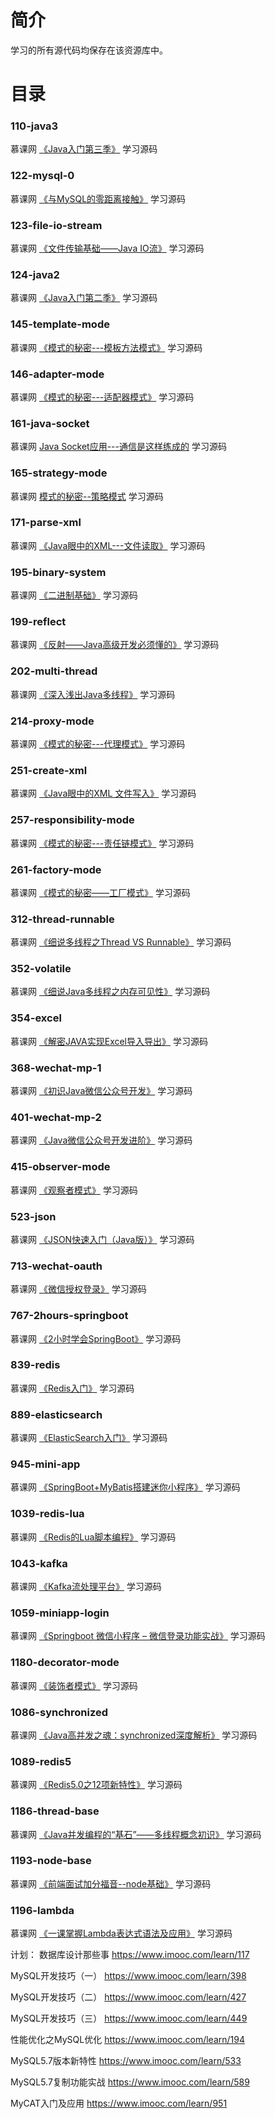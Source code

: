 # 简介 

学习的所有源代码均保存在该资源库中。


# 目录 

### 110-java3<br>
慕课网 [《Java入门第三季》](https://www.imooc.com/learn/110) 学习源码

### 122-mysql-0<br>
慕课网 [《与MySQL的零距离接触》](https://www.imooc.com/learn/122) 学习源码

### 123-file-io-stream<br>
慕课网 [《文件传输基础——Java IO流》](https://www.imooc.com/learn/123) 学习源码

### 124-java2<br>
慕课网 [《Java入门第二季》](https://www.imooc.com/learn/124) 学习源码

### 145-template-mode<br>
慕课网 [《模式的秘密---模板方法模式》](https://www.imooc.com/learn/145) 学习源码

### 146-adapter-mode<br>
慕课网 [《模式的秘密---适配器模式》](https://www.imooc.com/learn/146) 学习源码

### 161-java-socket<br>
慕课网 [Java Socket应用---通信是这样练成的](https://www.imooc.com/learn/161) 学习源码

### 165-strategy-mode<br>
慕课网 [模式的秘密--策略模式](https://www.imooc.com/learn/165) 学习源码

### 171-parse-xml<br>
慕课网 [《Java眼中的XML---文件读取》](https://www.imooc.com/learn/171) 学习源码

### 195-binary-system<br>
慕课网 [《二进制基础》](https://www.imooc.com/learn/195) 学习源码

### 199-reflect<br>
慕课网 [《反射——Java高级开发必须懂的》](https://www.imooc.com/learn/199) 学习源码

### 202-multi-thread<br>
慕课网 [《深入浅出Java多线程》](https://www.imooc.com/learn/202) 学习源码

### 214-proxy-mode<br>
慕课网 [《模式的秘密---代理模式》](https://www.imooc.com/learn/214) 学习源码

### 251-create-xml<br>
慕课网 [《Java眼中的XML 文件写入》](https://www.imooc.com/learn/251) 学习源码

### 257-responsibility-mode<br>
慕课网 [《模式的秘密---责任链模式》](https://www.imooc.com/learn/257) 学习源码

### 261-factory-mode<br>
慕课网 [《模式的秘密——工厂模式》](https://www.imooc.com/learn/261) 学习源码

### 312-thread-runnable<br>
慕课网 [《细说多线程之Thread VS Runnable》](https://www.imooc.com/learn/312) 学习源码

### 352-volatile<br>
慕课网 [《细说Java多线程之内存可见性》](https://www.imooc.com/learn/352) 学习源码

### 354-excel<br>
慕课网 [《解密JAVA实现Excel导入导出》](https://www.imooc.com/learn/354) 学习源码

### 368-wechat-mp-1<br>
慕课网 [《初识Java微信公众号开发》](https://www.imooc.com/learn/368) 学习源码

### 401-wechat-mp-2<br>
慕课网 [《Java微信公众号开发进阶》](https://www.imooc.com/learn/401) 学习源码

### 415-observer-mode<br>
慕课网 [《观察者模式》](https://www.imooc.com/learn/415) 学习源码

### 523-json<br>
慕课网 [《JSON快速入门（Java版）》](https://www.imooc.com/learn/523) 学习源码

### 713-wechat-oauth<br>
慕课网 [《微信授权登录》](https://www.imooc.com/learn/713) 学习源码

### 767-2hours-springboot<br>
慕课网 [《2小时学会SpringBoot》](https://www.imooc.com/learn/767) 学习源码

### 839-redis<br>
慕课网 [《Redis入门》](https://www.imooc.com/learn/767) 学习源码

### 889-elasticsearch<br>
慕课网 [《ElasticSearch入门》](https://www.imooc.com/learn/889) 学习源码

### 945-mini-app<br>
慕课网 [《SpringBoot+MyBatis搭建迷你小程序》](https://www.imooc.com/learn/945) 学习源码

### 1039-redis-lua<br>
慕课网 [《Redis的Lua脚本编程》](https://www.imooc.com/learn/1039) 学习源码

### 1043-kafka<br>
慕课网 [《Kafka流处理平台》](https://www.imooc.com/learn/1043) 学习源码

### 1059-miniapp-login<br>
慕课网 [《Springboot 微信小程序 – 微信登录功能实战》](https://www.imooc.com/learn/1059) 学习源码

### 1180-decorator-mode<br>
慕课网 [《装饰者模式》](https://www.imooc.com/learn/1180) 学习源码

### 1086-synchronized<br>
慕课网 [《Java高并发之魂：synchronized深度解析》](https://www.imooc.com/learn/1086) 学习源码

### 1089-redis5<br>
慕课网 [《Redis5.0之12项新特性》](https://www.imooc.com/learn/1089) 学习源码

### 1186-thread-base<br>
慕课网 [《Java并发编程的“基石”——多线程概念初识》](https://www.imooc.com/learn/1186) 学习源码

### 1193-node-base<br>
慕课网 [《前端面试加分福音--node基础》](https://www.imooc.com/learn/1193) 学习源码

### 1196-lambda<br>
慕课网 [《一课掌握Lambda表达式语法及应用》](https://www.imooc.com/learn/1196) 学习源码

计划：
数据库设计那些事
https://www.imooc.com/learn/117

MySQL开发技巧（一）
https://www.imooc.com/learn/398

MySQL开发技巧（二）
https://www.imooc.com/learn/427

MySQL开发技巧（三）
https://www.imooc.com/learn/449

性能优化之MySQL优化
https://www.imooc.com/learn/194

MySQL5.7版本新特性
https://www.imooc.com/learn/533

MySQL5.7复制功能实战
https://www.imooc.com/learn/589

MyCAT入门及应用
https://www.imooc.com/learn/951
